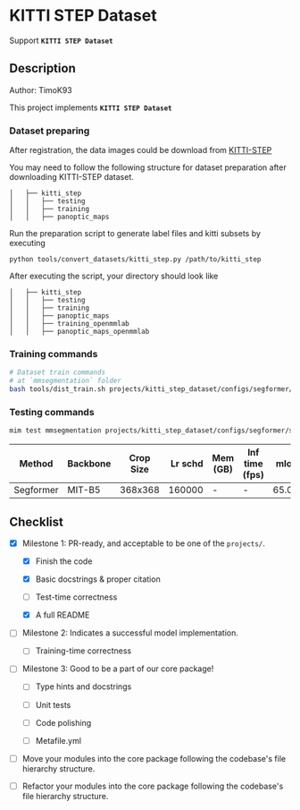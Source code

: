 # KITTI STEP Dataset

Support **`KITTI STEP Dataset`**

## Description

Author: TimoK93

This project implements **`KITTI STEP Dataset`**

### Dataset preparing

After registration, the data images could be download from [KITTI-STEP](http://www.cvlibs.net/datasets/kitti/eval_step.php)

You may need to follow the following structure for dataset preparation after downloading KITTI-STEP dataset.

```
│   ├── kitti_step
│   │   ├── testing
│   │   ├── training
│   │   ├── panoptic_maps
```

Run the preparation script to generate label files and kitti subsets by executing

```shell
python tools/convert_datasets/kitti_step.py /path/to/kitti_step
```

After executing the script, your directory should look like

```
│   ├── kitti_step
│   │   ├── testing
│   │   ├── training
│   │   ├── panoptic_maps
│   │   ├── training_openmmlab
│   │   ├── panoptic_maps_openmmlab
```

### Training commands

```bash
# Dataset train commands
# at `mmsegmentation` folder
bash tools/dist_train.sh projects/kitti_step_dataset/configs/segformer/segformer_mit-b5_368x368_160k_kittistep.py 8
```

### Testing commands

```bash
mim test mmsegmentation projects/kitti_step_dataset/configs/segformer/segformer_mit-b5_368x368_160k_kittistep.py --work-dir work_dirs/segformer_mit-b5_368x368_160k_kittistep --checkpoint ${CHECKPOINT_PATH} --eval mIoU
```

| Method    | Backbone | Crop Size | Lr schd | Mem (GB) | Inf time (fps) |  mIoU | mIoU(ms+flip) | config                                                                 | model                                                                                                                                                                              | log                                                                                                                                                                          |
| --------- | -------- | --------- | ------: | -------- | -------------- | ----: | ------------: | ---------------------------------------------------------------------- | ---------------------------------------------------------------------------------------------------------------------------------------------------------------------------------- | ---------------------------------------------------------------------------------------------------------------------------------------------------------------------------- |
| Segformer | MIT-B5   | 368x368   |  160000 | -        | -              | 65.05 |             - | [config](configs/segformer/segformer_mit-b5_368x368_160k_kittistep.py) | [model](https://download.openmmlab.com/mmsegmentation/v0.5/segformer/segformer_mit-b5_368x368_160k_kittistep/segformer_mit-b5_368x368_160k_kittistep_20230506_103002-20797496.pth) | [log](https://download.openmmlab.com/mmsegmentation/v0.5/segformer/segformer_mit-b5_368x368_160k_kittistep/segformer_mit-b5_368x368_160k_kittistep_20230506_103002.log.json) |

## Checklist

- [x] Milestone 1: PR-ready, and acceptable to be one of the `projects/`.

  - [x] Finish the code

  - [x] Basic docstrings & proper citation

  - [ ] Test-time correctness

  - [x] A full README

- [ ] Milestone 2: Indicates a successful model implementation.

  - [ ] Training-time correctness

- [ ] Milestone 3: Good to be a part of our core package!

  - [ ] Type hints and docstrings

  - [ ] Unit tests

  - [ ] Code polishing

  - [ ] Metafile.yml

- [ ] Move your modules into the core package following the codebase's file hierarchy structure.

- [ ] Refactor your modules into the core package following the codebase's file hierarchy structure.
